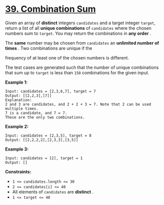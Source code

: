 # [39. Combination Sum](https://leetcode.com/problems/combination-sum/description/)

Given an array of **distinct**  integers `candidates` and a target integer `target`, return a list of all **unique combinations**  of `candidates` where the chosen numbers sum to `target`. You may return the combinations in **any order** .

The **same**  number may be chosen from `candidates` an **unlimited number of times** . Two combinations are unique if the <div class="popover-wrapper inline-block" data-headlessui-state=""><div id="headlessui-popover-button-:r1m:" aria-expanded="false" data-headlessui-state="">frequency of at least one of the chosen numbers is different.

The test cases are generated such that the number of unique combinations that sum up to `target` is less than `150` combinations for the given input.

**Example 1:** 

```
Input: candidates = [2,3,6,7], target = 7
Output: [[2,2,3],[7]]
Explanation:
2 and 3 are candidates, and 2 + 2 + 3 = 7. Note that 2 can be used multiple times.
7 is a candidate, and 7 = 7.
These are the only two combinations.
```

**Example 2:** 

```
Input: candidates = [2,3,5], target = 8
Output: [[2,2,2,2],[2,3,3],[3,5]]
```

**Example 3:** 

```
Input: candidates = [2], target = 1
Output: []
```

**Constraints:** 

- `1 <= candidates.length <= 30`
- `2 <= candidates[i] <= 40`
- All elements of `candidates` are **distinct** .
- `1 <= target <= 40`
